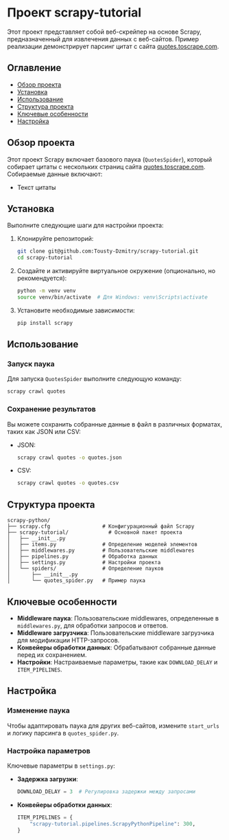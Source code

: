 # Проект scrapy-tutorial

Этот проект представляет собой веб-скрейпер на основе Scrapy, предназначенный для извлечения данных с веб-сайтов. Пример реализации демонстрирует парсинг цитат с сайта [quotes.toscrape.com](http://quotes.toscrape.com).

## Оглавление

- [Обзор проекта](#обзор-проекта)
- [Установка](#установка)
- [Использование](#использование)
- [Структура проекта](#структура-проекта)
- [Ключевые особенности](#ключевые-особенности)
- [Настройка](#настройка)


## Обзор проекта

Этот проект Scrapy включает базового паука (`QuotesSpider`), который собирает цитаты с нескольких страниц сайта [quotes.toscrape.com](http://quotes.toscrape.com). Собираемые данные включают:

- Текст цитаты

## Установка

Выполните следующие шаги для настройки проекта:

1. Клонируйте репозиторий:
   ```bash
   git clone git@github.com:Tousty-Dzmitry/scrapy-tutorial.git
   cd scrapy-tutorial
   ```

2. Создайте и активируйте виртуальное окружение (опционально, но рекомендуется):
   ```bash
   python -m venv venv
   source venv/bin/activate  # Для Windows: venv\Scripts\activate
   ```

3. Установите необходимые зависимости:
   ```bash
   pip install scrapy
   ```

## Использование

### Запуск паука

Для запуска `QuotesSpider` выполните следующую команду:

```bash
scrapy crawl quotes
```

### Сохранение результатов

Вы можете сохранить собранные данные в файл в различных форматах, таких как JSON или CSV:

- JSON:
  ```bash
  scrapy crawl quotes -o quotes.json
  ```

- CSV:
  ```bash
  scrapy crawl quotes -o quotes.csv
  ```

## Структура проекта

```
scrapy-python/
├── scrapy.cfg                 # Конфигурационный файл Scrapy
├── scrapy-tutorial/             # Основной пакет проекта
│   ├── __init__.py
│   ├── items.py               # Определение моделей элементов
│   ├── middlewares.py         # Пользовательские middlewares
│   ├── pipelines.py           # Обработка данных
│   ├── settings.py            # Настройки проекта
│   └── spiders/               # Определение пауков
│       ├── __init__.py
│       └── quotes_spider.py   # Пример паука
```

## Ключевые особенности

- **Middleware паука**: Пользовательские middlewares, определенные в `middlewares.py`, для обработки запросов и ответов.
- **Middleware загрузчика**: Пользовательские middleware загрузчика для модификации HTTP-запросов.
- **Конвейеры обработки данных**: Обрабатывают собранные данные перед их сохранением.
- **Настройки**: Настраиваемые параметры, такие как `DOWNLOAD_DELAY` и `ITEM_PIPELINES`.

## Настройка

### Изменение паука

Чтобы адаптировать паука для других веб-сайтов, измените `start_urls` и логику парсинга в `quotes_spider.py`.

### Настройка параметров

Ключевые параметры в `settings.py`:

- **Задержка загрузки**:
  ```python
  DOWNLOAD_DELAY = 3  # Регулировка задержки между запросами
  ```
- **Конвейеры обработки данных**:
  ```python
  ITEM_PIPELINES = {
      "scrapy-tutorial.pipelines.ScrapyPythonPipeline": 300,
  }
  ```
